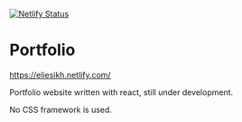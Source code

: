 [![Netlify Status](https://api.netlify.com/api/v1/badges/9566e34b-dfa9-4654-9b63-277cb9ebf4a9/deploy-status)](https://app.netlify.com/sites/eliesikh/deploys)
# Portfolio
https://eliesikh.netlify.com/

Portfolio website written with react, still under development. 

No CSS framework is used.
